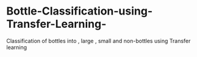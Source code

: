 # Bottle-Classification-using-Transfer-Learning-
Classification of bottles into , large , small and non-bottles using Transfer learning

